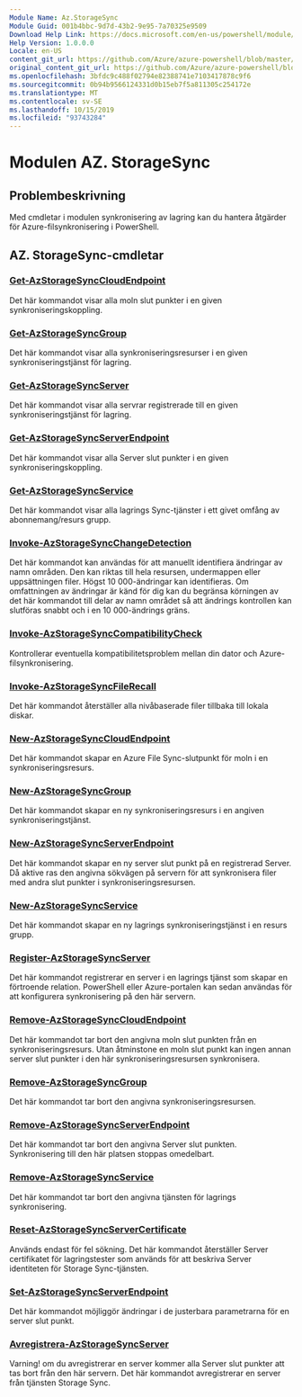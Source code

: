 ```yaml
---
Module Name: Az.StorageSync
Module Guid: 001b4bbc-9d7d-43b2-9e95-7a70325e9509
Download Help Link: https://docs.microsoft.com/en-us/powershell/module/az.storagesync
Help Version: 1.0.0.0
Locale: en-US
content_git_url: https://github.com/Azure/azure-powershell/blob/master/src/StorageSync/StorageSync/help/Az.StorageSync.md
original_content_git_url: https://github.com/Azure/azure-powershell/blob/master/src/StorageSync/StorageSync/help/Az.StorageSync.md
ms.openlocfilehash: 3bfdc9c488f02794e82388741e7103417878c9f6
ms.sourcegitcommit: 0b94b9566124331d0b15eb7f5a811305c254172e
ms.translationtype: MT
ms.contentlocale: sv-SE
ms.lasthandoff: 10/15/2019
ms.locfileid: "93743284"
---
```

# Modulen AZ. StorageSync
## Problembeskrivning
Med cmdletar i modulen synkronisering av lagring kan du hantera åtgärder för Azure-filsynkronisering i PowerShell.

## AZ. StorageSync-cmdletar
### [Get-AzStorageSyncCloudEndpoint](Get-AzStorageSyncCloudEndpoint.md)
Det här kommandot visar alla moln slut punkter i en given synkroniseringskoppling.

### [Get-AzStorageSyncGroup](Get-AzStorageSyncGroup.md)
Det här kommandot visar alla synkroniseringsresurser i en given synkroniseringstjänst för lagring.

### [Get-AzStorageSyncServer](Get-AzStorageSyncServer.md)
Det här kommandot visar alla servrar registrerade till en given synkroniseringstjänst för lagring.

### [Get-AzStorageSyncServerEndpoint](Get-AzStorageSyncServerEndpoint.md)
Det här kommandot visar alla Server slut punkter i en given synkroniseringskoppling.

### [Get-AzStorageSyncService](Get-AzStorageSyncService.md)
Det här kommandot visar alla lagrings Sync-tjänster i ett givet omfång av abonnemang/resurs grupp.

### [Invoke-AzStorageSyncChangeDetection](Invoke-AzStorageSyncChangeDetection.md)
Det här kommandot kan användas för att manuellt identifiera ändringar av namn områden. Den kan riktas till hela resursen, undermappen eller uppsättningen filer. Högst 10 000-ändringar kan identifieras. Om omfattningen av ändringar är känd för dig kan du begränsa körningen av det här kommandot till delar av namn området så att ändrings kontrollen kan slutföras snabbt och i en 10 000-ändrings gräns.

### [Invoke-AzStorageSyncCompatibilityCheck](Invoke-AzStorageSyncCompatibilityCheck.md)
Kontrollerar eventuella kompatibilitetsproblem mellan din dator och Azure-filsynkronisering.

### [Invoke-AzStorageSyncFileRecall](Invoke-AzStorageSyncFileRecall.md)
Det här kommandot återställer alla nivåbaserade filer tillbaka till lokala diskar.

### [New-AzStorageSyncCloudEndpoint](New-AzStorageSyncCloudEndpoint.md)
Det här kommandot skapar en Azure File Sync-slutpunkt för moln i en synkroniseringsresurs.

### [New-AzStorageSyncGroup](New-AzStorageSyncGroup.md)
Det här kommandot skapar en ny synkroniseringsresurs i en angiven synkroniseringstjänst.

### [New-AzStorageSyncServerEndpoint](New-AzStorageSyncServerEndpoint.md)
Det här kommandot skapar en ny server slut punkt på en registrerad Server. Då aktive ras den angivna sökvägen på servern för att synkronisera filer med andra slut punkter i synkroniseringsresursen.

### [New-AzStorageSyncService](New-AzStorageSyncService.md)
Det här kommandot skapar en ny lagrings synkroniseringstjänst i en resurs grupp.

### [Register-AzStorageSyncServer](Register-AzStorageSyncServer.md)
Det här kommandot registrerar en server i en lagrings tjänst som skapar en förtroende relation. PowerShell eller Azure-portalen kan sedan användas för att konfigurera synkronisering på den här servern.

### [Remove-AzStorageSyncCloudEndpoint](Remove-AzStorageSyncCloudEndpoint.md)
Det här kommandot tar bort den angivna moln slut punkten från en synkroniseringsresurs. Utan åtminstone en moln slut punkt kan ingen annan server slut punkter i den här synkroniseringsresursen synkronisera.

### [Remove-AzStorageSyncGroup](Remove-AzStorageSyncGroup.md)
Det här kommandot tar bort den angivna synkroniseringsresursen.

### [Remove-AzStorageSyncServerEndpoint](Remove-AzStorageSyncServerEndpoint.md)
Det här kommandot tar bort den angivna Server slut punkten. Synkronisering till den här platsen stoppas omedelbart.

### [Remove-AzStorageSyncService](Remove-AzStorageSyncService.md)
Det här kommandot tar bort den angivna tjänsten för lagrings synkronisering.

### [Reset-AzStorageSyncServerCertificate](Reset-AzStorageSyncServerCertificate.md)
Används endast för fel sökning. Det här kommandot återställer Server certifikatet för lagringstester som används för att beskriva Server identiteten för Storage Sync-tjänsten.

### [Set-AzStorageSyncServerEndpoint](Set-AzStorageSyncServerEndpoint.md)
Det här kommandot möjliggör ändringar i de justerbara parametrarna för en server slut punkt.

### [Avregistrera-AzStorageSyncServer](Unregister-AzStorageSyncServer.md)
Varning! om du avregistrerar en server kommer alla Server slut punkter att tas bort från den här servern. Det här kommandot avregistrerar en server från tjänsten Storage Sync.

